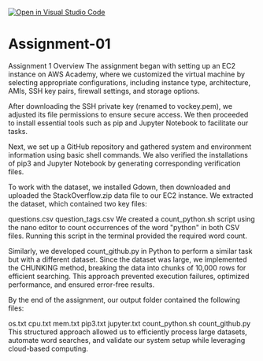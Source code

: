 [![Open in Visual Studio Code](https://classroom.github.com/assets/open-in-vscode-2e0aaae1b6195c2367325f4f02e2d04e9abb55f0b24a779b69b11b9e10269abc.svg)](https://classroom.github.com/online_ide?assignment_repo_id=18148318&assignment_repo_type=AssignmentRepo)
# Assignment-01

Assignment 1 Overview
The assignment began with setting up an EC2 instance on AWS Academy, where we customized the virtual machine by selecting appropriate configurations, including instance type, architecture, AMIs, SSH key pairs, firewall settings, and storage options.

After downloading the SSH private key (renamed to vockey.pem), we adjusted its file permissions to ensure secure access. We then proceeded to install essential tools such as pip and Jupyter Notebook to facilitate our tasks.

Next, we set up a GitHub repository and gathered system and environment information using basic shell commands. We also verified the installations of pip3 and Jupyter Notebook by generating corresponding verification files.

To work with the dataset, we installed Gdown, then downloaded and uploaded the StackOverflow.zip data file to our EC2 instance. We extracted the dataset, which contained two key files:

questions.csv
question_tags.csv
We created a count_python.sh script using the nano editor to count occurrences of the word "python" in both CSV files. Running this script in the terminal provided the required word count.

Similarly, we developed count_github.py in Python to perform a similar task but with a different dataset. Since the dataset was large, we implemented the CHUNKING method, breaking the data into chunks of 10,000 rows for efficient searching. This approach prevented execution failures, optimized performance, and ensured error-free results.

By the end of the assignment, our output folder contained the following files:

os.txt
cpu.txt
mem.txt
pip3.txt
jupyter.txt
count_python.sh
count_github.py
This structured approach allowed us to efficiently process large datasets, automate word searches, and validate our system setup while leveraging cloud-based computing.







